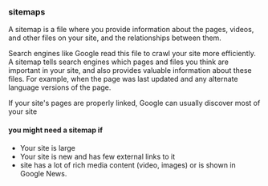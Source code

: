 ### sitemaps
A sitemap is a file where you provide information about the pages, videos, and other files on your site, and the relationships between them.

Search engines like Google read this file to crawl your site more efficiently. A sitemap tells search engines which pages and files you think are important in your site, and also provides valuable information about these files. For example, when the page was last updated and any alternate language versions of the page.

If your site's pages are properly linked, Google can usually discover most of your site

#### you might need a sitemap if
- Your site is large
- Your site is new and has few external links to it
-  site has a lot of rich media content (video, images) or is shown in Google News.